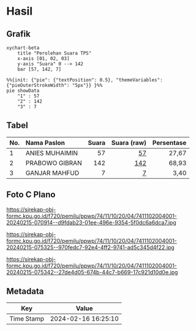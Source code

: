 # Hasil

## Grafik

```mermaid
xychart-beta
    title "Perolehan Suara TPS"
    x-axis [01, 02, 03]
    y-axis "Suara" 0 --> 142
    bar [57, 142, 7]
```

```mermaid
%%{init: {"pie": {"textPosition": 0.5}, "themeVariables": {"pieOuterStrokeWidth": "5px"}} }%%
pie showData
    "1" : 57
    "2" : 142
    "3" : 7
```

## Tabel

| No. | Nama Paslon    | Suara | Suara (raw) | Persentase |
|:--- |:-------------- | -----:| -----------:| ----------:|
| 1   | ANIES MUHAIMIN | 57    | [57][p-1]   | 27,67      |
| 2   | PRABOWO GIBRAN | 142   | [142][p-2]  | 68,93      |
| 3   | GANJAR MAHFUD  | 7     | [7][p-3]    | 3,40       |


[p-1]: https://github.com/gigit-pemilu/pemilu-2024-74-sulawesi-tenggara/blob/main/pilpres/hitung-suara/sub/74-sulawesi-tenggara/sub/11-kolaka-timur/sub/10-aere/sub/2004-iwoimea-jaya/sub/001-tps/sub/paslon-1.txt
[p-2]: https://github.com/gigit-pemilu/pemilu-2024-74-sulawesi-tenggara/blob/main/pilpres/hitung-suara/sub/74-sulawesi-tenggara/sub/11-kolaka-timur/sub/10-aere/sub/2004-iwoimea-jaya/sub/001-tps/sub/paslon-2.txt
[p-3]: https://github.com/gigit-pemilu/pemilu-2024-74-sulawesi-tenggara/blob/main/pilpres/hitung-suara/sub/74-sulawesi-tenggara/sub/11-kolaka-timur/sub/10-aere/sub/2004-iwoimea-jaya/sub/001-tps/sub/paslon-3.txt

## Foto C Plano

https://sirekap-obj-formc.kpu.go.id/f720/pemilu/ppwp/74/11/10/20/04/7411102004001-20240215-070914--d9fdab23-01ee-496e-9354-5f0dc6a6dca7.jpg

https://sirekap-obj-formc.kpu.go.id/f720/pemilu/ppwp/74/11/10/20/04/7411102004001-20240215-075325--970fedc7-92e4-4ff2-9741-ad5c345d4f22.jpg

https://sirekap-obj-formc.kpu.go.id/f720/pemilu/ppwp/74/11/10/20/04/7411102004001-20240215-075342--27de4d05-674b-44c7-b669-17c921d10d0e.jpg


## Metadata

| Key        | Value               |
| ---------- | ------------------- |
| Time Stamp | 2024-02-16 16:25:10 |



